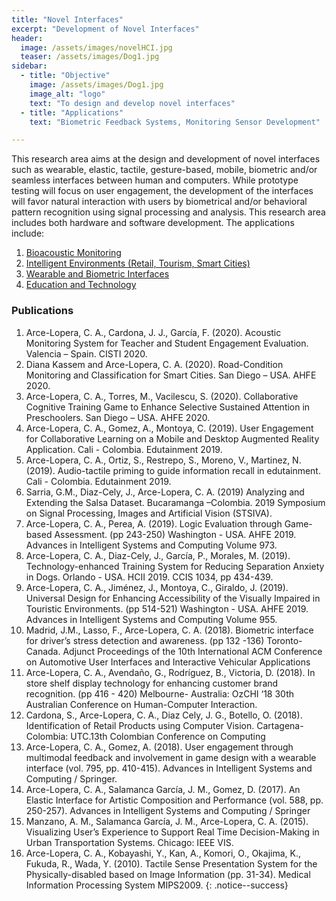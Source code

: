 ```yaml
---
title: "Novel Interfaces"
excerpt: "Development of Novel Interfaces"
header:
  image: /assets/images/novelHCI.jpg
  teaser: /assets/images/Dog1.jpg
sidebar:
  - title: "Objective"
    image: /assets/images/Dog1.jpg
    image_alt: "logo"
    text: "To design and develop novel interfaces"
  - title: "Applications"
    text: "Biometric Feedback Systems, Monitoring Sensor Development"

---
```


This research area aims at the design and development of novel interfaces such as wearable, elastic, tactile, 
gesture-based, mobile, biometric and/or seamless interfaces between human and computers.
While prototype testing will focus on user engagement, the development of the interfaces will favor natural interaction 
with users by biometrical and/or behavioral pattern recognition using signal processing and analysis. 
This research area includes both hardware and software development. The applications include:
1. [Bioacoustic Monitoring](/biodiversity/)
2. [Intelligent Environments (Retail, Tourism, Smart Cities)](/environ/)
3. [Wearable and Biometric Interfaces](/biometric/) 
4. [Education and Technology](/eduTech/)  

                                                                                                                                                  
### Publications
1.	Arce-Lopera, C. A., Cardona, J. J., García, F. (2020). Acoustic Monitoring System for Teacher and Student Engagement Evaluation. Valencia – Spain. CISTI 2020.
2.	Diana Kassem and Arce-Lopera, C. A. (2020). Road-Condition Monitoring and Classification for Smart Cities. San Diego – USA. AHFE 2020.
3.	Arce-Lopera, C. A., Torres, M., Vacilescu, S. (2020). Collaborative Cognitive Training Game to Enhance Selective Sustained Attention in Preschoolers. San Diego – USA. AHFE 2020.
4.	Arce-Lopera, C. A., Gomez, A., Montoya, C. (2019). User Engagement for Collaborative Learning on a Mobile and Desktop Augmented Reality Application. Cali - Colombia. Edutainment 2019.
5.	Arce-Lopera, C. A., Ortiz, S., Restrepo, S., Moreno, V., Martinez, N. (2019). Audio-tactile priming to guide information recall in edutainment. Cali - Colombia. Edutainment 2019.
6.	Sarria, G.M., Diaz-Cely, J., Arce-Lopera, C. A. (2019) Analyzing and Extending the Salsa Dataset. Bucaramanga –Colombia. 2019 Symposium on Signal Processing, Images and Artificial Vision (STSIVA).
7.	Arce-Lopera, C. A., Perea, A. (2019). Logic Evaluation through Game-based Assessment. (pp 243-250) Washington - USA. AHFE 2019. Advances in Intelligent Systems and Computing Volume 973.
8.	Arce-Lopera, C. A., Diaz-Cely, J., García, P., Morales, M. (2019). Technology-enhanced Training System for Reducing Separation Anxiety in Dogs. Orlando - USA. HCII 2019. CCIS 1034, pp 434-439.
9.  Arce-Lopera, C. A., Jiménez, J., Montoya, C., Giraldo, J. (2019). Universal Design for Enhancing Accessibility of the Visually Impaired in Touristic Environments. (pp 514-521) Washington - USA. AHFE 2019. Advances in Intelligent Systems and Computing Volume 955.
10.  Madrid, J.M., Lasso, F., Arce-Lopera, C. A. (2018). Biometric interface for driver’s stress detection and awareness. (pp 132 -136) Toronto-Canada. Adjunct Proceedings of the 10th International ACM Conference on Automotive User Interfaces and Interactive Vehicular Applications
11.  Arce-Lopera, C. A., Avendaño, G., Rodríguez, B., Victoria, D. (2018). In store shelf display technology for enhancing customer brand recognition. (pp 416 - 420) Melbourne- Australia: OzCHI ‘18 30th Australian Conference on Human-Computer Interaction.
12.  Cardona, S., Arce-Lopera, C. A., Diaz Cely, J. G., Botello, O. (2018). Identification of Retail Products using Computer Vision. Cartagena- Colombia: UTC.13th Colombian Conference on Computing
13.  Arce-Lopera, C. A., Gomez, A. (2018). User engagement through multimodal feedback and involvement in game design with a wearable interface (vol. 795, pp. 410-415). Advances in Intelligent Systems and Computing / Springer.
14.  Arce-Lopera, C. A., Salamanca García, J. M., Gomez, D. (2017). An Elastic Interface for Artistic Composition and Performance (vol. 588, pp. 250-257). Advances in Intelligent Systems and Computing / Springer
15.  Manzano, A. M., Salamanca García, J. M., Arce-Lopera, C. A. (2015). Visualizing User’s Experience to Support Real Time Decision-Making in Urban Transportation Systems. Chicago: IEEE VIS.    
16.  Arce-Lopera, C. A., Kobayashi, Y., Kan, A., Komori, O., Okajima, K., Fukuda, R., Wada, Y. (2010). Tactile Sense Presentation System for the Physically-disabled based on Image Information (pp. 31-34). Medical Information Processing System MIPS2009.
{: .notice--success}
